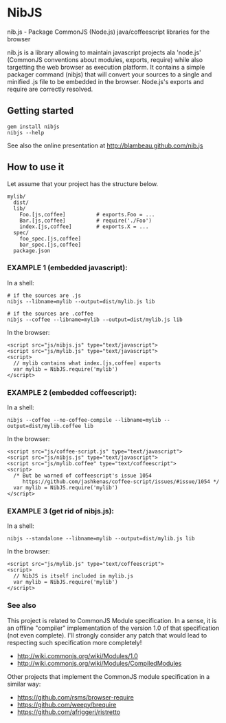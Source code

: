 # NibJS

nib.js - Package CommonJS (Node.js) java/coffeescript libraries for the browser

nib.js is a library allowing to maintain javascript projects ala 'node.js' (CommonJS conventions
about modules, exports, require) while also targetting the web browser as execution platform. It
contains a simple packager command (nibjs) that will convert your sources to a single and
minified .js file to be embedded in the browser. Node.js's exports and require are correctly
resolved.

## Getting started

    gem install nibjs
    nibjs --help 

See also the online presentation at http://blambeau.github.com/nib.js

## How to use it

Let assume that your project has the structure below. 

    mylib/
      dist/
      lib/
        Foo.[js,coffee]          # exports.Foo = ...
        Bar.[js,coffee]          # require('./Foo')
        index.[js,coffee]        # exports.X = ...
      spec/
        foo_spec.[js,coffee]
        bar_spec.[js,coffee]
      package.json

### EXAMPLE 1 (embedded javascript):

  In a shell:

    # if the sources are .js
    nibjs --libname=mylib --output=dist/mylib.js lib

    # if the sources are .coffee
    nibjs --coffee --libname=mylib --output=dist/mylib.js lib

  In the browser:

    <script src="js/nibjs.js" type="text/javascript">
    <script src="js/mylib.js" type="text/javascript">
    <script>
      // mylib contains what index.[js,coffee] exports
      var mylib = NibJS.require('mylib')
    </script>

### EXAMPLE 2 (embedded coffeescript):

  In a shell:

    nibjs --coffee --no-coffee-compile --libname=mylib --output=dist/mylib.coffee lib

  In the browser:

    <script src="js/coffee-script.js" type="text/javascript">
    <script src="js/nibjs.js" type="text/javascript">
    <script src="js/mylib.coffee" type="text/coffeescript">
    <script>
      /* But be warned of coffeescript's issue 1054
         https://github.com/jashkenas/coffee-script/issues/#issue/1054 */
      var mylib = NibJS.require('mylib')
    </script>

### EXAMPLE 3 (get rid of nibjs.js):

  In a shell:

    nibjs --standalone --libname=mylib --output=dist/mylib.js lib

  In the browser:

    <script src="js/mylib.js" type="text/coffeescript">
    <script>
      // NibJS is itself included in mylib.js
      var mylib = NibJS.require('mylib')
    </script>

### See also

This project is related to CommonJS Module specification. In a sense, it is an offline 
"compiler" implementation of the version 1.0 of that specification (not even complete).
I'll strongly consider any patch that would lead to respecting such specification more
completely!

* http://wiki.commonjs.org/wiki/Modules/1.0
* http://wiki.commonjs.org/wiki/Modules/CompiledModules

Other projects that implement the CommonJS module specification in a similar way:

* https://github.com/rsms/browser-require
* https://github.com/weepy/brequire
* https://github.com/afriggeri/ristretto